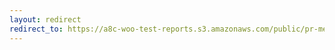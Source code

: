 ```yaml
---
layout: redirect
redirect_to: https://a8c-woo-test-reports.s3.amazonaws.com/public/pr-merge/38409/api/index.html
---
```

